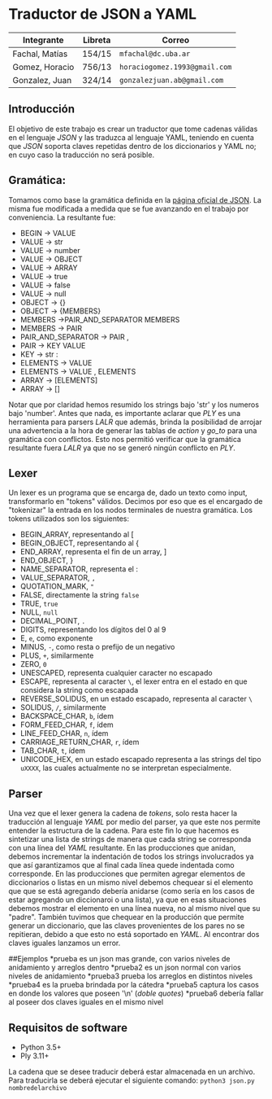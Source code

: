 # Traductor de JSON a YAML

Integrante | Libreta | Correo
--- | --- | --- |
Fachal, Matías | 154/15  | `mfachal@dc.uba.ar`  
Gomez, Horacio | 756/13 | `horaciogomez.1993@gmail.com` |
Gonzalez, Juan | 324/14 | `gonzalezjuan.ab@gmail.com`  

## Introducción

El objetivo de este trabajo es crear un traductor que tome cadenas válidas en el lenguaje _JSON_ y las traduzca al lenguaje YAML, teniendo en cuenta que _JSON_ soporta claves repetidas dentro de los diccionarios y YAML no; en cuyo caso la traducción no será posible. 

## Gramática:

Tomamos como base la gramática definida en la [página oficial de JSON](https://www.json.org).
La misma fue modificada a medida que se fue avanzando en el trabajo por conveniencia. La resultante fue:

* BEGIN -> VALUE
* VALUE -> str
* VALUE -> number
* VALUE -> OBJECT
* VALUE -> ARRAY
* VALUE -> true
* VALUE -> false
* VALUE -> null
* OBJECT -> {}
* OBJECT -> {MEMBERS}
* MEMBERS ->PAIR_AND_SEPARATOR MEMBERS
* MEMBERS -> PAIR
* PAIR_AND_SEPARATOR -> PAIR ,
* PAIR -> KEY VALUE
* KEY -> str :
* ELEMENTS -> VALUE
* ELEMENTS -> VALUE , ELEMENTS
* ARRAY -> [ELEMENTS]
* ARRAY -> []

Notar que por claridad hemos resumido los strings bajo 'str' y los numeros bajo 'number'.
Antes que nada, es importante aclarar que _PLY_ es una herramienta para parsers _LALR_ que además, brinda la posibilidad de arrojar una advertencia a la hora de generar las tablas de _action_ y _go_to_ para una gramática con conflictos.
Esto nos permitió verificar que la gramática resultante fuera _LALR_ ya que no se generó ningún conflicto en _PLY_.

## Lexer

Un lexer es un programa que se encarga de, dado un texto como input, transformarlo en "tokens" válidos. Decimos por eso que es el encargado de "tokenizar" la entrada en los nodos terminales de nuestra gramática.
Los tokens utilizados son los siguientes:
* BEGIN_ARRAY, representando al [
* BEGIN_OBJECT, representando al {
* END_ARRAY, representa el fin de un array, ]
* END_OBJECT, }
* NAME_SEPARATOR, representa el :
* VALUE_SEPARATOR, `,`
* QUOTATION_MARK, `"`
* FALSE, directamente la string `false`
* TRUE, `true`
* NULL, `null`
* DECIMAL_POINT, `.`
* DIGITS, representando los dígitos del 0 al 9
* E, `e`, como exponente
* MINUS, `-`, como resta o prefijo de un negativo
* PLUS, `+`, similarmente
* ZERO, `0`
* UNESCAPED, representa cualquier caracter no escapado
* ESCAPE, representa al caracter `\`, el lexer entra en el estado en que considera la string como escapada
* REVERSE_SOLIDUS, en un estado escapado, representa al caracter `\`
* SOLIDUS, `/`, similarmente
* BACKSPACE_CHAR, `b`, ídem
* FORM_FEED_CHAR, `f`, ídem
* LINE_FEED_CHAR, `n`, ídem
* CARRIAGE_RETURN_CHAR, `r`, ídem
* TAB_CHAR, `t`, ídem
* UNICODE_HEX, en un estado escapado representa a las strings del tipo `uXXXX`, las cuales actualmente no se interpretan especialmente.

## Parser

Una vez que el lexer genera la cadena de _tokens_, solo resta hacer la traducción al lenguaje _YAML_ por medio del parser, ya que este nos permite entender la estructura de la cadena. 
Para este fin lo que hacemos es sintetizar una lista de strings de manera que cada string se corresponda con una línea del _YAML_ resultante. En las producciones que anidan, debemos incrementar la indentación de todos los strings involucrados ya que así garantizamos que al final cada línea quede indentada como corresponde.
En las producciones que permiten agregar elementos de diccionarios o listas en un mismo nivel debemos chequear si el elemento que que se está agregando debería anidarse (como sería en los casos de estar agregando un diccionaroi o una lista), ya que en esas situaciones debemos mostrar el elemento en una línea nueva, no al mismo nivel que su "padre". 
También tuvimos que chequear en la producción que permite generar un diccionario, que las claves provenientes de los pares no se repitieran, debido a que esto no está soportado en _YAML_. Al encontrar dos claves iguales lanzamos un error.

##Ejemplos
*prueba es un json mas grande, con varios niveles de anidamiento y arreglos dentro
*prueba2 es un json normal con varios niveles de anidamiento
*prueba3 prueba los arreglos en distintos niveles
*prueba4 es la prueba brindada por la cátedra
*prueba5 captura los casos en donde los valores que poseen '\n' (_doble quotes_) 
*prueba6 debería fallar al poseer dos claves iguales en el mismo nivel

## Requisitos de software

- Python 3.5+
- Ply 3.11+

La cadena que se desee traducir deberá estar almacenada en un archivo. Para traducirla se deberá ejecutar el siguiente comando: `python3 json.py nombredelarchivo`


